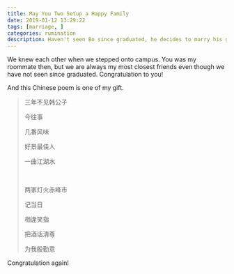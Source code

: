 ```yaml
---
title: May You Two Setup a Happy Family
date: 2019-01-12 13:29:22
tags: [marriage, ]
categories: rumination
description: Haven't seen Bo since graduated, he decides to marry his girl today.
---
```


We knew each other when we stepped onto campus. You was my roommate then, but we are always my most closest friends even though we have not seen since graduated.  Congratulation  to you! 



And this Chinese poem is one of my gift.

<!--more-->

> 三年不见韩公子
>
> 今往事
>
> 几番风味
>
> 好景最佳人
>
> 一曲江湖水
>
> ​	
>
>
> 两家灯火赤峰市
>
> 记当日
>
> 相逢笑指
>
> 把酒话清尊
>
> 为我殷勤意
>

Congratulation  again!